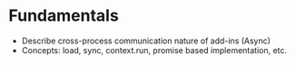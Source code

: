 # Fundamentals 

* Describe cross-process communication nature of add-ins (Async)
* Concepts: load, sync, context.run, promise based implementation, etc. 
